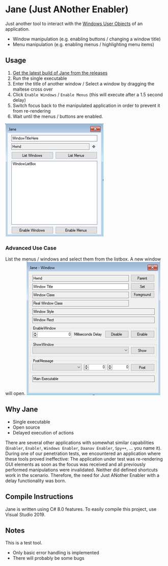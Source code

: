 # Jane (Just ANother Enabler)
Just another tool to interact with the [Windows User Objects](https://docs.microsoft.com/en-us/windows/win32/sysinfo/user-objects) of an application. 
* Window manipulation (e.g. enabling buttons / changing a window title) 
* Menu manipulation (e.g. enabling menus / highlighting menu items)

## Usage
1. [Get the latest build of Jane from the releases](https://github.com/CompassSecurity/Just-ANother-Enabler/releases/)
2. Run the single executable
3. Enter the title of another window / Select a window by dragging the maltese cross over
5. Click `Enable Windows` / `Enable Menus` (this will execute after a 1.5 second delay)
6. Switch focus back to the manipulated application in order to prevent it from re-rendering
7. Wait until the menus / buttons are enabled.

![Main Window](Screenshots/Main.png)

### Advanced Use Case
List the menus / windows and select them from the listbox. A new window will open.
![Main Window](Screenshots/Window.png)

## Why Jane
* Single executable
* Open source
* Delayed execution of actions

There are several other applications with somewhat similar capabilities (`Enabler`, `Enable!`, `Windows Enabler`, `Daanav Enabler`, `Spy++`, ... you name it). 
During one of our penetration tests, we encountered an application where these tools proved ineffective: The application under test was re-rendering GUI elements as soon as the focus was received and all previously performed manipulations were invalidated. Neither did defined shortcuts work in the scenario. Therefore, the need for Just ANother Enabler with a delay functionality was born.

## Compile Instructions
Jane is written using C# 8.0 features. To easily compile this project, use Visual Studio 2019.

## Notes
This is a test tool.
* Only basic error handling is implemented
* There will probably be some bugs
